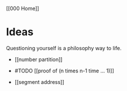 [[000 Home]] 

# Ideas
Questioning yourself is a philosophy way to life.

- [[number partition]]

- #TODO [[proof of (n times n-1 time ... 1)]]

- [[segment address]]